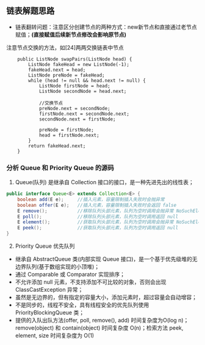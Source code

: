 ## 链表解题思路

- 链表翻转问题：注意区分创建节点的两种方式：new新节点和直接通过老节点赋值；**(直接赋值后续新节点修改会影响原节点)**

注意节点交换的方法，如[24]两两交换链表中节点
```$xslt
    public ListNode swapPairs(ListNode head) {
        ListNode fakeHead = new ListNode(-1);
        fakeHead.next = head;
        ListNode preNode = fakeHead;
        while (head != null && head.next != null) {
            ListNode firstNode = head;
            ListNode secondNode = head.next;

            //交换节点
            preNode.next = secondNode;
            firstNode.next = secondNode.next;
            secondNode.next = firstNode;

            preNode = firstNode;
            head = firstNode.next;
        }
        return fakeHead.next;
    }
```

### 分析 Queue 和 Priority Queue 的源码

1. Queue(队列) 是继承自 Collection 接口的接口，是一种先进先出的线性表；
```java
public interface Queue<E> extends Collection<E> {
    boolean add(E e);     //插入元素，容量限制插入失败时会抛异常
    boolean offer(E e);   //插入元素，容量限制插入失败时会返回 false
    E remove();           //移除队列头部元素，队列为空时调用会抛异常 NoSuchElementException
    E poll();             //移除队列头部元素，队列为空时调用返回 null
    E element();          //获取队列头部元素，队列为空时调用会抛异常 NoSuchElementException
    E peek();             //获取队列头部元素，队列为空时调用返回 null
}
```

2. Priority Queue 优先队列

- 继承自 AbstractQueue 类(内部实现 Queue 接口)，是一个基于优先级堆的无边界队列(基于数组实现的小顶堆)；
- 通过 Comparable 或 Comparator 实现排序；
- 不允许添加 null 元素，不支持添加不可比较的对象，否则会出现 ClassCastException 异常；
- 虽然是无边界的，但有指定的容量大小，添加元素时，超过容量会自动增容；
- 不是同步的，线程不安全，具有线程安全的优先队列使用 PriorityBlockingQueue 类；
- 提供的入队出队方法(offer, poll, remove(), add) 时间复杂度为O(log n)； remove(object) 和 contain(object) 时间复杂度 O(n)；检索方法 peek, element, size 时间复杂度为 O(1)

```java


```




